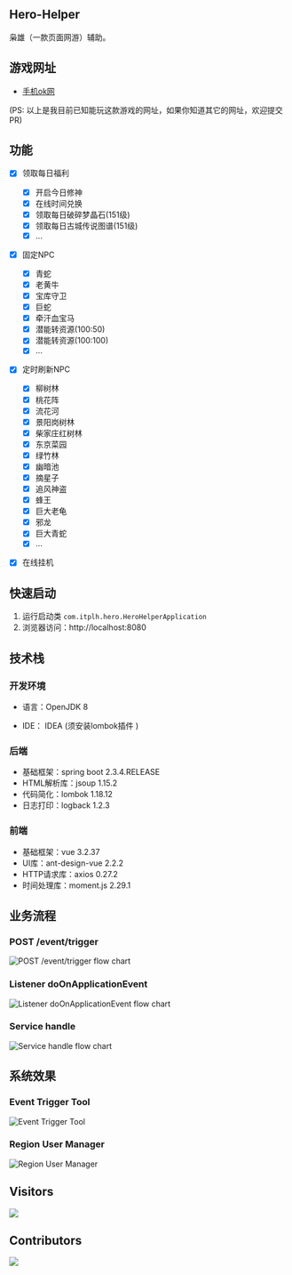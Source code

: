 ## Hero-Helper

枭雄（一款页面网游）辅助。


## 游戏网址

- [手机ok网](http://wapok.cn/)

(PS: 以上是我目前已知能玩这款游戏的网址，如果你知道其它的网址，欢迎提交PR)


## 功能

- [x] 领取每日福利
    - [x] 开启今日修神
    - [x] 在线时间兑换
    - [x] 领取每日破碎梦晶石(151级)
    - [x] 领取每日古城传说图谱(151级)
    - [x] ...
- [x] 固定NPC
    - [x] 青蛇
    - [x] 老黄牛
    - [x] 宝库守卫
    - [x] 巨蛇
    - [x] 牵汗血宝马
    - [x] 潜能转资源(100:50)
    - [x] 潜能转资源(100:100)
    - [x] ...
- [x] 定时刷新NPC
    - [x] 柳树林
    - [x] 桃花阵
    - [x] 流花河
    - [x] 景阳岗树林
    - [x] 柴家庄红树林
    - [x] 东京菜园
    - [x] 绿竹林
    - [x] 幽暗池
    - [x] 摘星子
    - [x] 追风神盗
    - [x] 蜂王
    - [x] 巨大老龟
    - [x] 邪龙
    - [x] 巨大青蛇
    - [x] ...
- [x] 在线挂机


## 快速启动

1. 运行启动类 `com.itplh.hero.HeroHelperApplication`
2. 浏览器访问：http://localhost:8080


## 技术栈

### 开发环境

- 语言：OpenJDK 8

- IDE： IDEA (须安装lombok插件 )

### 后端

- 基础框架：spring boot 2.3.4.RELEASE
- HTML解析库：jsoup 1.15.2
- 代码简化：lombok 1.18.12
- 日志打印：logback 1.2.3

### 前端

- 基础框架：vue 3.2.37
- UI库：ant-design-vue 2.2.2
- HTTP请求库：axios 0.27.2
- 时间处理库：moment.js 2.29.1


## 业务流程

### POST /event/trigger

![POST /event/trigger flow chart](https://raw.githubusercontent.com/tanpenggood/hero-helper/main/images/EventController_eventTrigger.png)

### Listener doOnApplicationEvent

![Listener doOnApplicationEvent flow chart](https://raw.githubusercontent.com/tanpenggood/hero-helper/main/images/DefaultApplicationListenerHelper_doOnApplicationEvent.png)

### Service handle

![Service handle flow chart](https://raw.githubusercontent.com/tanpenggood/hero-helper/main/images/EventHandleServiceImpl_handle.png)


## 系统效果

### Event Trigger Tool

![Event Trigger Tool](https://raw.githubusercontent.com/tanpenggood/hero-helper/main/images/Page-EventTriggerTool.jpeg)

### Region User Manager

![Region User Manager](https://raw.githubusercontent.com/tanpenggood/hero-helper/main/images/Page-UserManager.jpeg)


## Visitors

![](http://profile-counter.glitch.me/tanpenggood/count.svg)

## Contributors

<a href="https://github.com/tanpenggood/hero-helper/contributors">
  <img src="https://contributors-img.web.app/image?repo=tanpenggood/hero-helper" />
</a>